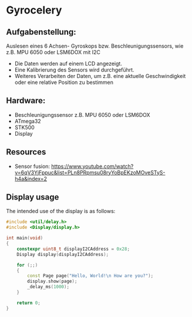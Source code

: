 # Gyrocelery
## Aufgabenstellung: 
Auslesen eines 6 Achsen- Gyroskops bzw. Beschleunigungssensors, wie z.B. MPU 6050 oder LSM6DOX mit I2C

- Die Daten werden auf einem LCD angezeigt.
- Eine Kalibrierung des Sensors wird durchgeführt.
- Weiteres Verarbeiten der Daten, um z.B. eine aktuelle Geschwindigkeit oder eine relative Position zu bestimmen

## Hardware:
- Beschleunigungssensor z.B. MPU 6050 oder LSM6DOX
- ATmega32
- STK500
- Display

## Resources
- Sensor fusion: https://www.youtube.com/watch?v=6qV3YjFppuc&list=PLn8PRpmsu08ryYoBpEKzoMOveSTyS-h4a&index=2

## Display usage

The intended use of the display is as follows:

```C++
#include <util/delay.h>
#include <Display/display.h>

int main(void)
{
    constexpr uint8_t displayI2CAddress = 0x28;
    Display display(displayI2CAddress);

    for (;;)
    {
        const Page page("Hello, World!\n How are you?");
        display.show(page);
        _delay_ms(1000);
    }

    return 0;
}
```

